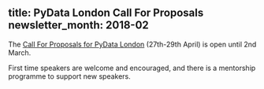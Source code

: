 title: PyData London Call For Proposals
newsletter_month: 2018-02
---
The [Call For Proposals for PyData London](https://pydata.org/london2018/cfp/) (27th-29th April) is open until 2nd March.

First time speakers are welcome and encouraged, and there is a mentorship programme to support new speakers.
